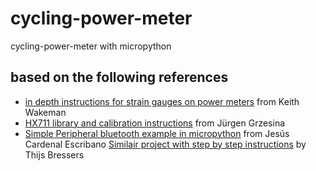 # cycling-power-meter
cycling-power-meter with micropython

## based on the following references
- [in depth instructions for strain gauges on power meters](https://www.youtube.com/@kwakeham) from Keith Wakeman
- [HX711 library and calibration instructions](https://www.azdelivery.de/blogs/azdelivery-blog-fur-arduino-und-raspberry-pi/digitalwaage-mit-hx711-und-esp8266-esp32-in-micropython) from Jürgen Grzesina
- [Simple Peripheral bluetooth example in micropython](https://github.com/jcardenal/BLEexample/tree/master/Peripheral/py) from Jesús Cardenal Escribano
[Similair project with step by step instructions](https://gitlab.com/tbressers/power/-/wikis/home?version_id=5ca1941095dd4ada6b218e4f30f58e189ba50af5) by Thijs Bressers
